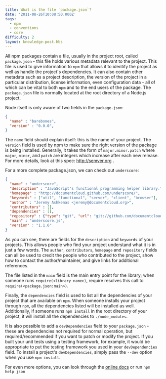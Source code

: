 ```yaml
---
title: What is the file `package.json`?
date: '2011-08-26T10:08:50.000Z'
tags:
  - npm
  - conventions
  - core
difficulty: 2
layout: knowledge-post.hbs
---
```


All npm packages contain a file, usually in the project root, called `package.json` - this file holds various metadata relevant to the project. This file is used to give information to `npm` that allows it to identify the project as well as handle the project's dependencies. It can also contain other metadata such as a project description, the version of the project in a particular distribution, license information, even configuration data - all of which can be vital to both `npm` and to the end users of the package. The `package.json` file is normally located at the root directory of a Node.js project.

Node itself is only aware of two fields in the `package.json`:

```json
{
  "name" : "barebones",
  "version" : "0.0.0",
}
```

The `name` field should explain itself: this is the name of your project. The `version` field is used by npm to make sure the right version of the package is being installed. Generally, it takes the form of `major.minor.patch` where `major`, `minor`, and `patch` are integers which increase after each new release. For more details, look at this spec: http://semver.org .

For a more complete package.json, we can check out `underscore`:

```json
{
  "name" : "underscore",
  "description" : "JavaScript's functional programming helper library.",
  "homepage" : "http://documentcloud.github.com/underscore/",
  "keywords" : ["util", "functional", "server", "client", "browser"],
  "author" : "Jeremy Ashkenas <jeremy@documentcloud.org>",
  "contributors" : [],
  "dependencies" : [],
  "repository" : {"type": "git", "url": "git://github.com/documentcloud/underscore.git"},
  "main" : "underscore.js",
  "version" : "1.1.6"
}
```

As you can see, there are fields for the `description` and `keywords` of your projects. This allows people who find your project understand what it is in just a few words. The `author`, `contributors`, `homepage` and `repository` fields can all be used to credit the people who contributed to the project, show how to contact the author/maintainer, and give links for additional references.

The file listed in the `main` field is the main entry point for the library; when someone runs `require(<library name>)`, require resolves this call to `require(<package.json:main>)`.

Finally, the `dependencies` field is used to list all the dependencies of your project that are available on `npm`. When someone installs your project through `npm`, all the dependencies listed will be installed as well. Additionally, if someone runs `npm install` in the root directory of your project, it will install all the dependencies to `./node_modules`.

It is also possible to add a `devDependencies` field to your `package.json` - these are dependencies not required for normal operation, but required/recommended if you want to patch or modify the project. If you built your unit tests using a testing framework, for example, it would be appropriate to put the testing framework you used in your `devDependencies` field. To install a project's `devDependencies`, simply pass the `--dev` option when you use `npm install`.

For even more options, you can look through the [online docs](https://github.com/npm/npm/blob/master/doc/files/package.json.md) or run `npm help json`
